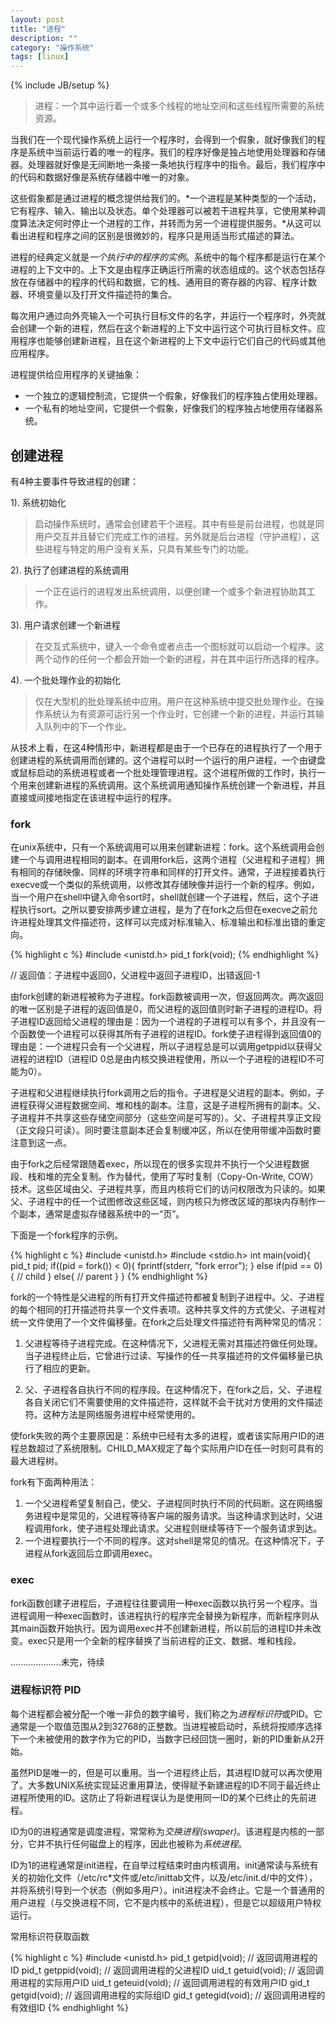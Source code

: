 ```yaml
---
layout: post
title: "进程"
description: ""
category: "操作系统"
tags: [linux]
---
```

{% include JB/setup %}

>进程：一个其中运行着一个或多个线程的地址空间和这些线程所需要的系统资源。

当我们在一个现代操作系统上运行一个程序时，会得到一个假象，就好像我们的程序是系统中当前运行着的唯一的程序。我们的程序好像是独占地使用处理器和存储器。处理器就好像是无间断地一条接一条地执行程序中的指令。最后，我们程序中的代码和数据好像是系统存储器中唯一的对象。

这些假象都是通过进程的概念提供给我们的。*一个进程是某种类型的一个活动，它有程序、输入、输出以及状态。单个处理器可以被若干进程共享，它使用某种调度算法决定何时停止一个进程的工作，并转而为另一个进程提供服务。*从这可以看出进程和程序之间的区别是很微妙的，程序只是用适当形式描述的算法。

进程的经典定义就是*一个执行中的程序的实例*。系统中的每个程序都是运行在某个进程的上下文中的。上下文是由程序正确运行所需的状态组成的。这个状态包括存放在存储器中的程序的代码和数据，它的栈、通用目的寄存器的内容、程序计数器、环境变量以及打开文件描述符的集合。

每次用户通过向外壳输入一个可执行目标文件的名字，并运行一个程序时，外壳就会创建一个新的进程，然后在这个新进程的上下文中运行这个可执行目标文件。应用程序也能够创建新进程，且在这个新进程的上下文中运行它们自己的代码或其他应用程序。

进程提供给应用程序的关键抽象：

* 一个独立的逻辑控制流，它提供一个假象，好像我们的程序独占使用处理器。
* 一个私有的地址空间，它提供一个假象，好像我们的程序独占地使用存储器系统。

<!--more-->

## 创建进程


有4种主要事件导致进程的创建：

1). 系统初始化

> 启动操作系统时，通常会创建若干个进程。其中有些是前台进程，也就是同用户交互并且替它们完成工作的进程。另外就是后台进程（守护进程），这些进程与特定的用户没有关系，只具有某些专门的功能。

2). 执行了创建进程的系统调用

> 一个正在运行的进程发出系统调用，以便创建一个或多个新进程协助其工作。

3). 用户请求创建一个新进程

> 在交互式系统中，键入一个命令或者点击一个图标就可以启动一个程序。这两个动作的任何一个都会开始一个新的进程，并在其中运行所选择的程序。

4). 一个批处理作业的初始化

> 仅在大型机的批处理系统中应用。用户在这种系统中提交批处理作业。在操作系统认为有资源可运行另一个作业时，它创建一个新的进程，并运行其输入队列中的下一个作业。

从技术上看，在这4种情形中，新进程都是由于一个已存在的进程执行了一个用于创建进程的系统调用而创建的。这个进程可以时一个运行的用户进程，一个由键盘或鼠标启动的系统进程或者一个批处理管理进程。这个进程所做的工作时，执行一个用来创建新进程的系统调用。这个系统调用通知操作系统创建一个新进程，并且直接或间接地指定在该进程中运行的程序。

### fork

在unix系统中，只有一个系统调用可以用来创建新进程：fork。这个系统调用会创建一个与调用进程相同的副本。在调用fork后，这两个进程（父进程和子进程）拥有相同的存储映像、同样的环境字符串和同样的打开文件。通常，子进程接着执行execve或一个类似的系统调用，以修改其存储映像并运行一个新的程序。例如，当一个用户在shell中键入命令sort时，shell就创建一个子进程，然后，这个子进程执行sort。之所以要安排两步建立进程，是为了在fork之后但在execve之前允许进程处理其文件描述符，这样可以完成对标准输入、标准输出和标准出错的重定向。

{% highlight c %}
#include <unistd.h>
pid_t fork(void);
{% endhighlight %}

// 返回值：子进程中返回0，父进程中返回子进程ID，出错返回-1

由fork创建的新进程被称为子进程。fork函数被调用一次，但返回两次。两次返回的唯一区别是子进程的返回值是0，而父进程的返回值则时新子进程的进程ID。将子进程ID返回给父进程的理由是：因为一个进程的子进程可以有多个，并且没有一个函数使一个进程可以获得其所有子进程的进程ID。fork使子进程得到返回值0的理由是：一个进程只会有一个父进程，所以子进程总是可以调用getppid以获得父进程的进程ID（进程ID 0总是由内核交换进程使用，所以一个子进程的进程ID不可能为0）。

子进程和父进程继续执行fork调用之后的指令。子进程是父进程的副本。例如，子进程获得父进程数据空间、堆和栈的副本。注意，这是子进程所拥有的副本。父、子进程并不共享这些存储空间部分（这些空间是可写的）。父、子进程共享正文段（正文段只可读）。同时要注意副本还会复制缓冲区，所以在使用带缓冲函数时要注意到这一点。

由于fork之后经常跟随着exec，所以现在的很多实现并不执行一个父进程数据段、栈和堆的完全复制。作为替代，使用了写时复制（Copy-On-Write, COW）技术。这些区域由父、子进程共享，而且内核将它们的访问权限改为只读的。如果父、子进程中的任一个试图修改这些区域，则内核只为修改区域的那块内存制作一个副本，通常是虚拟存储器系统中的一“页”。


下面是一个fork程序的示例。

{% highlight c %}
#include <unistd.h>
#include <stdio.h>
int main(void){
    pid_t pid;
    if((pid = fork()) < 0){
        fprintf(stderr, "fork error");
    }
    else if(pid == 0){
        // child
    }
    else{
        // parent
    }
}
{% endhighlight %}

fork的一个特性是父进程的所有打开文件描述符都被复制到子进程中。父、子进程的每个相同的打开描述符共享一个文件表项。这种共享文件的方式使父、子进程对统一文件使用了一个文件偏移量。在fork之后处理文件描述符有两种常见的情况：

1) 父进程等待子进程完成。在这种情况下，父进程无需对其描述符做任何处理。当子进程终止后，它曾进行过读、写操作的任一共享描述符的文件偏移量已执行了相应的更新。

2) 父、子进程各自执行不同的程序段。在这种情况下，在fork之后，父、子进程各自关闭它们不需要使用的文件描述符，这样就不会干扰对方使用的文件描述符。这种方法是网络服务进程中经常使用的。

使fork失败的两个主要原因是：系统中已经有太多的进程，或者该实际用户ID的进程总数超过了系统限制。CHILD_MAX规定了每个实际用户ID在任一时刻可具有的最大进程树。

fork有下面两种用法：

1. 一个父进程希望复制自己，使父、子进程同时执行不同的代码断。这在网络服务进程中是常见的，父进程等待客户端的服务请求。当这种请求到达时，父进程调用fork，使子进程处理此请求。父进程则继续等待下一个服务请求到达。
2. 一个进程要执行一个不同的程序。这对shell是常见的情况。在这种情况下，子进程从fork返回后立即调用exec。


### exec

fork函数创建子进程后，子进程往往要调用一种exec函数以执行另一个程序。当进程调用一种exec函数时，该进程执行的程序完全替换为新程序，而新程序则从其main函数开始执行。因为调用exec并不创建新进程，所以前后的进程ID并未改变。exec只是用一个全新的程序替换了当前进程的正文、数据、堆和栈段。

....................未完，待续

### 进程标识符 PID

每个进程都会被分配一个唯一非负的数字编号，我们称之为*进程标识符*或PID。它通常是一个取值范围从2到32768的正整数。当进程被启动时，系统将按顺序选择下一个未被使用的数字作为它的PID，当数字已经回饶一圈时，新的PID重新从2开始。

虽然PID是唯一的，但是可以重用。当一个进程终止后，其进程ID就可以再次使用了。大多数UNIX系统实现延迟重用算法，使得赋予新建进程的ID不同于最近终止进程所使用的ID。这防止了将新进程误认为是使用同一ID的某个已终止的先前进程。

ID为0的进程通常是调度进程，常常称为*交换进程(swaper)*。该进程是内核的一部分，它并不执行任何磁盘上的程序，因此也被称为*系统进程*。

ID为1的进程通常是init进程，在自举过程结束时由内核调用。init通常读与系统有关的初始化文件（/etc/rc*文件或/etc/inittab文件，以及/etc/init.d/中的文件），并将系统引导到一个状态（例如多用户）。init进程决不会终止。它是一个普通用的用户进程（与交换进程不同，它不是内核中的系统进程），但是它以超级用户特权运行。

常用标识符获取函数

{% highlight c %}
#include <unistd.h>
pid_t getpid(void);		// 返回调用进程的ID
pid_t getppid(void);		// 返回调用进程的父进程ID
uid_t getuid(void);		// 返回调用进程的实际用户ID
uid_t geteuid(void);		// 返回调用进程的有效用户ID
gid_t getgid(void);		// 返回调用进程的实际组ID
gid_t getegid(void);		// 返回调用进程的有效组ID
{% endhighlight %}
